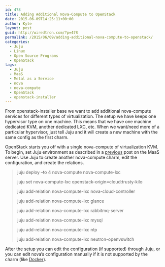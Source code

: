 ```yaml
---
id: 478
title: Adding Additional Nova-Compute to OpenStack
date: 2015-06-09T14:25:11+00:00
author: Kyle
layout: post
guid: http://wiredtron.com/?p=478
permalink: /2015/06/09/adding-additional-nova-compute-to-openstack/
categories:
  - Juju
  - Linux
  - Open Source Programs
  - OpenStack
tags:
  - Juju
  - MaaS
  - Metal as a Service
  - nova
  - nova-compute
  - OpenStack
  - openstack-installer
---
```

From openstack-installer base we want to add additional nova-compute services for different types of virtualization. The setup we have keeps one hypervisor type on one machine. This means that we have one machine dedicated KVM, another dedicated LXC, etc. When we want/need more of a particular hypervisor, just tell Juju and it will create a new machine with the same config as the first charm.

OpenStack starts you off with a single nova-compute of virtualization KVM. To begin, set Juju environment as described in a [previous](http://wiredtron.com/2015/05/27/adding-nodes-to-the-ubuntu-openstack-installer/) post on the MaaS server. Use Juju to create another nova-compute charm, edit the configuration, and create the relations.

> juju deploy &#8211;to 4 nova-compute nova-compute-lxc
> 
> juju set nova-compute-lxc openstack-origin=cloud:trusty-kilo
> 
> juju add-relation nova-compute-lxc nova-cloud-controller
> 
> juju add-relation nova-compute-lxc glance
> 
> juju add-relation nova-compute-lxc rabbitmq-server
> 
> juju add-relation nova-compute-lxc mysql
> 
> juju add-relation nova-compute-lxc ntp
> 
> juju add-relation nova-compute-lxc neutron-openvswitch

After the setup you can edit the configuration (if supported) through Juju, or you can edit nova&#8217;s configuration manually if it is not supported by the charm (like [Docker](http://wiredtron.com/2015/06/09/docker-in-kilo/)).